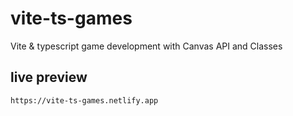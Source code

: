 # vite-ts-games
Vite &amp; typescript game development with Canvas API and Classes

## live preview

```link
https://vite-ts-games.netlify.app
```
